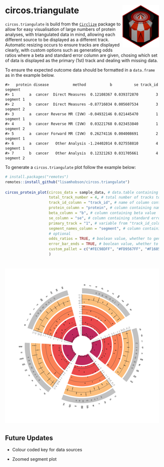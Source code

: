 
# circos.triangulate <img src="images/circos-triangulate-icon.png" align="right" height="138"/></a>

`circos.triangulate` is build from the
[`Circlize`](https://github.com/jokergoo/circlize) package to allow for
easy visualisation of large numbers of protein analyses, with
triangulated data in mind, allowing each different source to be
displayed as a different track. Automatic resizing occurs to ensure
tracks are displayed clearly, with custom options such as generating
odds ratios where a beta and standard error column are given, chosing
which set of data is displayed as the primary (1st) track and dealing
with missing data.

To ensure the expected outcome data should be formatted in a
`data.frame` as in the example below.

    #>   protein disease           method           b          se track_id   segment
    #> 1       a  cancer  Direct Measures  0.12108367 0.039372870        3 segment 1
    #> 2       b  cancer  Direct Measures -0.87716034 0.005607534        3 segment 2
    #> 3       a  cancer Reverse MR (IVW) -0.04932146 0.021445470        1 segment 1
    #> 4       b  cancer Reverse MR (IVW)  0.03221768 0.023453840        1 segment 2
    #> 5       a  cancer Forward MR (IVW)  0.26274116 0.004008691        2 segment 1
    #> 6       a  cancer   Other Analysis -1.24402014 0.027558810        4 segment 1
    #> 7       b  cancer   Other Analysis  0.12321263 0.031705661        4 segment 2

To generate a `circos.triangulate` plot follow the example below:

``` r
# install.packages("remotes")
remotes::install_github("lisamhobson/circos.triangulate")

circos_protein_plot(circos_data = sample_data, # data.table containing all of the data to plot
                    total_track_number = 4, # total number of tracks to plot (can be less than sources of data if only plotting subset)
                    track_id_column = "track_id", # name of column containing variable to determine which track e.g. method / data source
                    protein_column = "protein", # column containing names of proteins
                    beta_column = "b", # column containing beta value 
                    se_column = "se", # column containing standard error to generate error bars
                    primary_track = "1", # variable from "track_id_column" to determine which track is first to plot and used to generate names
                    segment_names_column = "segment", # column containing factor to subset data on
                    # optional
                    odds_ratios = TRUE, # boolean value, whether to generate and plot odds ratios from beta and se (default = FALSE)
                    error_bar_ends = TRUE, # boolean value, whether to add ends to error bars (default = T)
                    custom_pallet = c("#FEC98DFF", "#FD9567FF", "#F1605DFF", "#CD4071FF") # provide custom colour pallet, supports viridis or custom vector
                    )
```

# <img src="images/example_circos.png" align="centre"/>

## Future Updates

- Colour coded key for data sources

- Zoomed segment plot
